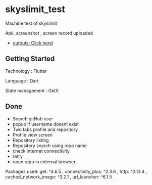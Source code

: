 # skyslimit_test
Machine test of skyslimit 

Apk, screenshot , screen record uploaded
- [outputs: Click here](https://github.com/rahulraj7626/Skyislimit-test/tree/master/screenshots_and_outputs))

## Getting Started

Technology : Flutter

Language : Dart

State management : GetX

## Done

- Search gitHub user
- popup if username doesnt exist
- Two tabs profile and repository
- Profile view screen
- Repository listing 
- Repository search using repo name
- check internet connectivity
- retry 
- open repo in external browser

Packages used:   get: ^4.6.5 ,
  connectivity_plus: ^2.3.6 , 
  http: ^0.13.4 , 
  cached_network_image: ^3.2.1 , 
  url_launcher: ^6.1.5 .

